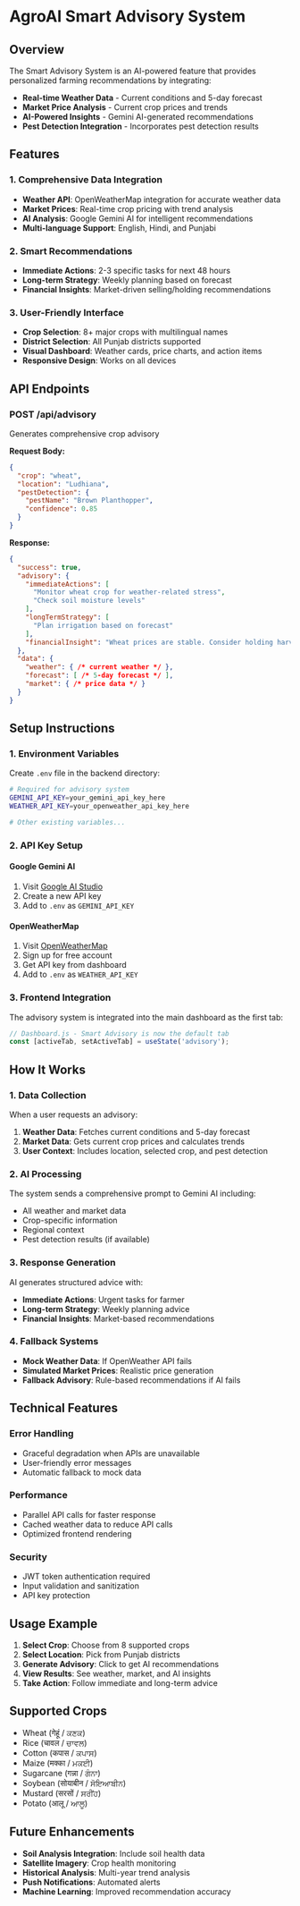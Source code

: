 # AgroAI Smart Advisory System

## Overview
The Smart Advisory System is an AI-powered feature that provides personalized farming recommendations by integrating:

- **Real-time Weather Data** - Current conditions and 5-day forecast
- **Market Price Analysis** - Current crop prices and trends  
- **AI-Powered Insights** - Gemini AI-generated recommendations
- **Pest Detection Integration** - Incorporates pest detection results

## Features

### 1. Comprehensive Data Integration
- **Weather API**: OpenWeatherMap integration for accurate weather data
- **Market Prices**: Real-time crop pricing with trend analysis
- **AI Analysis**: Google Gemini AI for intelligent recommendations
- **Multi-language Support**: English, Hindi, and Punjabi

### 2. Smart Recommendations
- **Immediate Actions**: 2-3 specific tasks for next 48 hours
- **Long-term Strategy**: Weekly planning based on forecast
- **Financial Insights**: Market-driven selling/holding recommendations

### 3. User-Friendly Interface
- **Crop Selection**: 8+ major crops with multilingual names
- **District Selection**: All Punjab districts supported
- **Visual Dashboard**: Weather cards, price charts, and action items
- **Responsive Design**: Works on all devices

## API Endpoints

### POST /api/advisory
Generates comprehensive crop advisory

**Request Body:**
```json
{
  "crop": "wheat",
  "location": "Ludhiana",
  "pestDetection": {
    "pestName": "Brown Planthopper",
    "confidence": 0.85
  }
}
```

**Response:**
```json
{
  "success": true,
  "advisory": {
    "immediateActions": [
      "Monitor wheat crop for weather-related stress",
      "Check soil moisture levels"
    ],
    "longTermStrategy": [
      "Plan irrigation based on forecast"
    ],
    "financialInsight": "Wheat prices are stable. Consider holding harvest if possible."
  },
  "data": {
    "weather": { /* current weather */ },
    "forecast": [ /* 5-day forecast */ ],
    "market": { /* price data */ }
  }
}
```

## Setup Instructions

### 1. Environment Variables
Create `.env` file in the backend directory:

```bash
# Required for advisory system
GEMINI_API_KEY=your_gemini_api_key_here
WEATHER_API_KEY=your_openweather_api_key_here

# Other existing variables...
```

### 2. API Key Setup

#### Google Gemini AI
1. Visit [Google AI Studio](https://makersuite.google.com/app/apikey)
2. Create a new API key
3. Add to `.env` as `GEMINI_API_KEY`

#### OpenWeatherMap
1. Visit [OpenWeatherMap](https://openweathermap.org/api)
2. Sign up for free account
3. Get API key from dashboard
4. Add to `.env` as `WEATHER_API_KEY`

### 3. Frontend Integration
The advisory system is integrated into the main dashboard as the first tab:

```javascript
// Dashboard.js - Smart Advisory is now the default tab
const [activeTab, setActiveTab] = useState('advisory');
```

## How It Works

### 1. Data Collection
When a user requests an advisory:
1. **Weather Data**: Fetches current conditions and 5-day forecast
2. **Market Data**: Gets current crop prices and calculates trends
3. **User Context**: Includes location, selected crop, and pest detection

### 2. AI Processing
The system sends a comprehensive prompt to Gemini AI including:
- All weather and market data
- Crop-specific information
- Regional context
- Pest detection results (if available)

### 3. Response Generation
AI generates structured advice with:
- **Immediate Actions**: Urgent tasks for farmer
- **Long-term Strategy**: Weekly planning advice
- **Financial Insights**: Market-based recommendations

### 4. Fallback Systems
- **Mock Weather Data**: If OpenWeather API fails
- **Simulated Market Prices**: Realistic price generation
- **Fallback Advisory**: Rule-based recommendations if AI fails

## Technical Features

### Error Handling
- Graceful degradation when APIs are unavailable
- User-friendly error messages
- Automatic fallback to mock data

### Performance
- Parallel API calls for faster response
- Cached weather data to reduce API calls
- Optimized frontend rendering

### Security
- JWT token authentication required
- Input validation and sanitization
- API key protection

## Usage Example

1. **Select Crop**: Choose from 8 supported crops
2. **Select Location**: Pick from Punjab districts
3. **Generate Advisory**: Click to get AI recommendations
4. **View Results**: See weather, market, and AI insights
5. **Take Action**: Follow immediate and long-term advice

## Supported Crops

- Wheat (गेहूं / ਕਣਕ)
- Rice (चावल / ਚਾਵਲ)
- Cotton (कपास / ਕਪਾਸ)
- Maize (मक्का / ਮਕਈ)
- Sugarcane (गन्ना / ਗੰਨਾ)
- Soybean (सोयाबीन / ਸੋਇਆਬੀਨ)
- Mustard (सरसों / ਸਰੀਂਹ)
- Potato (आलू / ਆਲੂ)

## Future Enhancements

- **Soil Analysis Integration**: Include soil health data
- **Satellite Imagery**: Crop health monitoring
- **Historical Analysis**: Multi-year trend analysis
- **Push Notifications**: Automated alerts
- **Machine Learning**: Improved recommendation accuracy